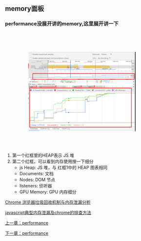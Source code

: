 ## memory面板
### performance没展开讲的memory,这里展开讲一下
<br><br><br>
<div align="center">
  <img src="https://github.com/jiulanrensan/blog/blob/master/img/performance_memory_2.png" width="70%" />
</div>
<br><br><br>

1. 第一个红框里的HEAP表示 JS 堆
2. 第二个红框，可以看到内存使用按一下细分
   * js Heap: JS 堆，与 红框1中的 HEAP 图表相同
   * Documents: 文档
   * Nodes: DOM 节点
   * listeners: 侦听器
   * GPU Memory: GPU 内存细分

[Chrome 浏览器垃圾回收机制与内存泄漏分析](https://juejin.im/post/6844903978069655565)

[javascript典型内存泄漏及chrome的排查方法](https://zhuanlan.zhihu.com/p/26269860)

[上一章：performance](https://github.com/jiulanrensan/blog/blob/master/chrome_developer_dev-tool/performance.md)

[下一章：performance](https://github.com/jiulanrensan/blog/blob/master/chrome_developer_dev-tool/performance.md)